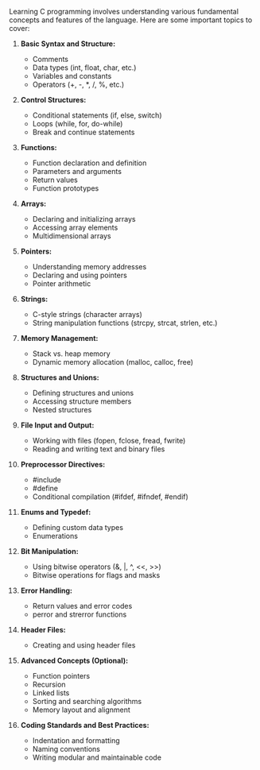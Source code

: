  Learning C programming involves understanding various fundamental concepts and features of the language. Here are some important topics to cover:

1. **Basic Syntax and Structure:**
   - Comments
   - Data types (int, float, char, etc.)
   - Variables and constants
   - Operators (+, -, *, /, %, etc.)

2. **Control Structures:**
   - Conditional statements (if, else, switch)
   - Loops (while, for, do-while)
   - Break and continue statements

3. **Functions:**
   - Function declaration and definition
   - Parameters and arguments
   - Return values
   - Function prototypes

4. **Arrays:**
   - Declaring and initializing arrays
   - Accessing array elements
   - Multidimensional arrays

5. **Pointers:**
   - Understanding memory addresses
   - Declaring and using pointers
   - Pointer arithmetic

6. **Strings:**
   - C-style strings (character arrays)
   - String manipulation functions (strcpy, strcat, strlen, etc.)

7. **Memory Management:**
   - Stack vs. heap memory
   - Dynamic memory allocation (malloc, calloc, free)

8. **Structures and Unions:**
   - Defining structures and unions
   - Accessing structure members
   - Nested structures

9. **File Input and Output:**
   - Working with files (fopen, fclose, fread, fwrite)
   - Reading and writing text and binary files

10. **Preprocessor Directives:**
    - #include
    - #define
    - Conditional compilation (#ifdef, #ifndef, #endif)

11. **Enums and Typedef:**
    - Defining custom data types
    - Enumerations

12. **Bit Manipulation:**
    - Using bitwise operators (&, |, ^, <<, >>)
    - Bitwise operations for flags and masks

13. **Error Handling:**
    - Return values and error codes
    - perror and strerror functions

14. **Header Files:**
    - Creating and using header files

15. **Advanced Concepts (Optional):**
    - Function pointers
    - Recursion
    - Linked lists
    - Sorting and searching algorithms
    - Memory layout and alignment

16. **Coding Standards and Best Practices:**
    - Indentation and formatting
    - Naming conventions
    - Writing modular and maintainable code
